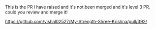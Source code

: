 This is the PR i have raised and it's not been merged and it's level 3 PR.
could you review and merge it!

https://github.com/vishal02527/My-Strength-Shree-Krishna/pull/392/
